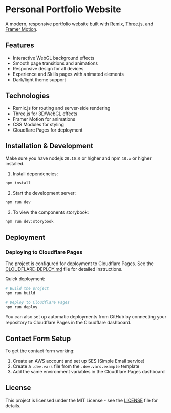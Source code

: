 # Personal Portfolio Website

A modern, responsive portfolio website built with [Remix](https://remix.run/), [Three.js](https://threejs.org/), and [Framer Motion](https://www.framer.com/motion/).

## Features

- Interactive WebGL background effects
- Smooth page transitions and animations
- Responsive design for all devices
- Experience and Skills pages with animated elements
- Dark/light theme support

## Technologies

- Remix.js for routing and server-side rendering
- Three.js for 3D/WebGL effects
- Framer Motion for animations
- CSS Modules for styling
- Cloudflare Pages for deployment

## Installation & Development

Make sure you have nodejs `20.10.0` or higher and npm `10.x` or higher installed.

1. Install dependencies:

```bash
npm install
```

2. Start the development server:

```bash
npm run dev
```

3. To view the components storybook:

```bash
npm run dev:storybook
```

## Deployment

### Deploying to Cloudflare Pages

The project is configured for deployment to Cloudflare Pages. See the [CLOUDFLARE-DEPLOY.md](./CLOUDFLARE-DEPLOY.md) file for detailed instructions.

Quick deployment:

```bash
# Build the project
npm run build

# Deploy to Cloudflare Pages
npm run deploy
```

You can also set up automatic deployments from GitHub by connecting your repository to Cloudflare Pages in the Cloudflare dashboard.

## Contact Form Setup

To get the contact form working:

1. Create an AWS account and set up SES (Simple Email service)
2. Create a `.dev.vars` file from the `.dev.vars.example` template 
3. Add the same environment variables in the Cloudflare Pages dashboard

## License

This project is licensed under the MIT License - see the [LICENSE](./LICENSE) file for details.
